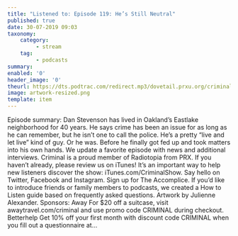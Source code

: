 ```yaml
---
title: "Listened to: Episode 119: He’s Still Neutral"
published: true
date: 30-07-2019 09:03
taxonomy:
    category:
         - stream
    tag:
         - podcasts
summary:
enabled: '0'
header_image: '0'
theurl: https://dts.podtrac.com/redirect.mp3/dovetail.prxu.org/criminal/09b32921-097d-4b4c-8174-e72a95229adb/Episode_119_He_s_Still_Neutral_Part_1.mp3
image: artwork-resized.png
template: item
---
```

 
Episode summary: Dan Stevenson has lived in Oakland’s Eastlake neighborhood for 40 years. He says crime has been an issue for as long as he can remember, but he isn’t one to call the police. He’s a pretty “live and let live” kind of guy. Or he was. Before he finally got fed up and took matters into his own hands. We update a favorite episode with news and additional interviews. Criminal is a proud member of Radiotopia from PRX. If you haven’t already, please review us on iTunes! It’s an important way to help new listeners discover the show: iTunes.com/CriminalShow. Say hello on Twitter, Facebook and Instagram. Sign up for The Accomplice. If you’d like to introduce friends or family members to podcasts, we created a How to Listen guide based on frequently asked questions. Artwork by Julienne Alexander. Sponsors: Away For $20 off a suitcase, visit awaytravel.com/criminal and use promo code CRIMINAL during checkout. Betterhelp Get 10% off your first month with discount code CRIMINAL when you fill out a questionnaire at…
